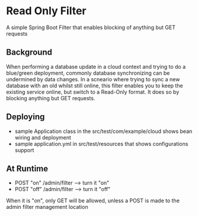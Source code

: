 # Read Only Filter

A simple Spring Boot Filter that enables blocking of anything but GET requests

## Background

When performing a database update in a cloud context and trying to do a blue/green deployment, commonly database synchronizing can be undermined by data changes.  In a scneario where trying to sync a new database with an old whilst still online, this filter enables you to keep the existing service online, but switch to a Read-Only format.  It does so by blocking anything but GET requests.


## Deploying

- sample Application class in the src/test/com/example/cloud shows bean wiring and deployment
- sample application.yml in src/test/resources that shows configurations support

## At Runtime

- POST "on" /admin/filter --> turn it "on"
- POST "off" /admin/filter --> turn it "off"

When it is "on", only GET will be allowed, unless a POST is made to the admin filter management location
